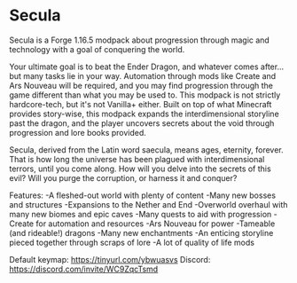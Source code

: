 # Secula
Secula is a Forge 1.16.5 modpack about progression through magic and technology with a goal of conquering the world.

Your ultimate goal is to beat the Ender Dragon, and whatever comes after... but many tasks lie in your way. Automation through mods like Create and Ars Nouveau will be required, and you may find progression through the game different than what you may be used to. This modpack is not strictly hardcore-tech, but it's not Vanilla+ either. Built on top of what Minecraft provides story-wise, this modpack expands the interdimensional storyline past the dragon, and the player uncovers secrets about the void through progression and lore books provided. 

Secula, derived from the Latin word saecula, means ages, eternity, forever. That is how long the universe has been plagued with interdimensional terrors, until you come along. How will you delve into the secrets of this evil? Will you purge the corruption, or harness it and conquer?

Features:
-A fleshed-out world with plenty of content
-Many new bosses and structures
-Expansions to the Nether and End
-Overworld overhaul with many new biomes and epic caves
-Many quests to aid with progression
-Create for automation and resources
-Ars Nouveau for power
-Tameable (and rideable!) dragons
-Many new enchantments
-An enticing storyline pieced together through scraps of lore
-A lot of quality of life mods

Default keymap: https://tinyurl.com/ybwuasvs
Discord: https://discord.com/invite/WC9ZqcTsmd
